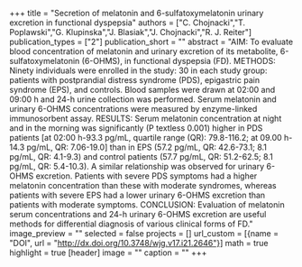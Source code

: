 +++
title = "Secretion of melatonin and 6-sulfatoxymelatonin urinary excretion in functional dyspepsia"
authors = ["C. Chojnacki","T. Poplawski","G. Klupinska","J. Blasiak","J. Chojnacki","R. J. Reiter"]
publication_types = ["2"]
publication_short = ""
abstract = "AIM: To evaluate blood concentration of melatonin and urinary excretion of its metabolite, 6-sulfatoxymelatonin (6-OHMS), in functional dyspepsia (FD). METHODS: Ninety individuals were enrolled in the study: 30 in each study group: patients with postprandial distress syndrome (PDS), epigastric pain syndrome (EPS), and controls. Blood samples were drawn at 02:00 and 09:00 h and 24-h urine collection was performed. Serum melatonin and urinary 6-OHMS concentrations were measured by enzyme-linked immunosorbent assay. RESULTS: Serum melatonin concentration at night and in the morning was significantly (P textless 0.001) higher in PDS patients [at 02:00 h-93.3 pg/mL, quartile range (QR): 79.8-116.2; at 09.00 h-14.3 pg/mL, QR: 7.06-19.0] than in EPS (57.2 pg/mL, QR: 42.6-73.1; 8.1 pg/mL, QR: 4.1-9.3) and control patients (57.7 pg/mL, QR: 51.2-62.5; 8.1 pg/mL, QR: 5.4-10.3). A similar relationship was observed for urinary 6-OHMS excretion. Patients with severe PDS symptoms had a higher melatonin concentration than these with moderate syndromes, whereas patients with severe EPS had a lower urinary 6-OHMS excretion than patients with moderate symptoms. CONCLUSION: Evaluation of melatonin serum concentrations and 24-h urinary 6-OHMS excretion are useful methods for differential diagnosis of various clinical forms of FD."
image_preview = ""
selected = false
projects = []
url_custom = [{name = "DOI", url = "http://dx.doi.org/10.3748/wjg.v17.i21.2646"}]
math = true
highlight = true
[header]
image = ""
caption = ""
+++

